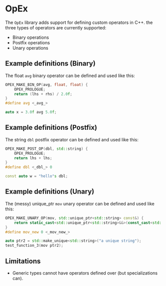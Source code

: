 # OpEx

The `OpEx` library adds support for defining custom operators in C++. the three types of operators are currently
supported:

- Binary operations
- Postfix operations
- Unary operations

## Example definitions (Binary)

The float `avg` binary operator can be defined and used like this:

```C++
OPEX_MAKE_BIN_OP(avg, float, float) {
    OPEX_PROLOGUE;
    return (lhs + rhs) / 2.0f;
}
#define avg <_avg_>
```

```C++
auto x = 3.0f avg 5.0f;
```

## Example definitions (Postfix)

The string `dbl` postfix operator can be defined and used like this:

```C++
OPEX_MAKE_POST_OP(dbl, std::string) {
    OPEX_PROLOGUE;
    return lhs + lhs;
}
#define dbl <_dbl_> 0
```

```C++
const auto w = "hello"s dbl;
```

## Example definitions (Unary)

The (messy) unique_ptr `mov` unary operator can be defined and used like this:

```C++
OPEX_MAKE_UNARY_OP(mov, std::unique_ptr<std::string> const&) {
    return static_cast<std::unique_ptr<std::string>&&>(const_cast<std::unique_ptr<std::string>&>(rhs));
}
#define mov_new 0 <_mov_new_>
```

```C++
auto ptr2 = std::make_unique<std::string>("a unique string");
test_function_3(mov ptr2);

```

## Limitations

- Generic types cannot have operators defined over (but specializations can).
